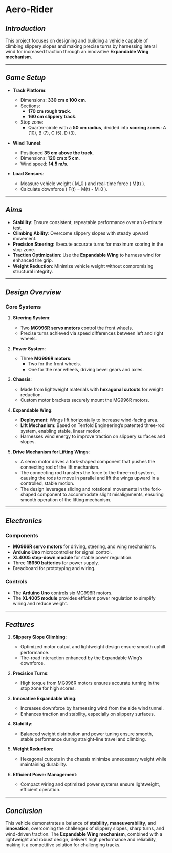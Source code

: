 # Aero-Rider

## *Introduction*
This project focuses on designing and building a vehicle capable of climbing slippery slopes and making precise turns by harnessing lateral wind for increased traction through an innovative **Expandable Wing mechanism**.

---

## *Game Setup*
- **Track Platform**:
  - Dimensions: **330 cm x 100 cm**.
  - Sections:
    - **170 cm rough track**.
    - **160 cm slippery track**.
  - Stop zone:
    - Quarter-circle with a **50 cm radius**, divided into **scoring zones**: A (10), B (7), C (5), D (3).

- **Wind Tunnel**:
  - Positioned **35 cm above the track**.
  - Dimensions: **120 cm x 5 cm**.
  - Wind speed: **14.5 m/s**.

- **Load Sensors**:
  - Measure vehicle weight \( M_0 \) and real-time force \( M(t) \).
  - Calculate downforce \( F(t) = M(t) - M_0 \).

---

## *Aims*
- **Stability**: Ensure consistent, repeatable performance over an 8-minute test.
- **Climbing Ability**: Overcome slippery slopes with steady upward movement.
- **Precision Steering**: Execute accurate turns for maximum scoring in the stop zone.
- **Traction Optimization**: Use the **Expandable Wing** to harness wind for enhanced tire grip.
- **Weight Reduction**: Minimize vehicle weight without compromising structural integrity.

---

## *Design Overview*
### **Core Systems**
1. **Steering System**:
   - Two **MG996R servo motors** control the front wheels.
   - Precise turns achieved via speed differences between left and right wheels.

2. **Power System**:
   - Three **MG996R motors**:
     - Two for the front wheels.
     - One for the rear wheels, driving bevel gears and axles.

3. **Chassis**:
   - Made from lightweight materials with **hexagonal cutouts** for weight reduction.
   - Custom motor brackets securely mount the MG996R motors.

4. **Expandable Wing**:
   - **Deployment**: Wings lift horizontally to increase wind-facing area.
   - **Lift Mechanism**: Based on Tenfold Engineering’s patented three-rod system, enabling stable, linear motion.
   - Harnesses wind energy to improve traction on slippery surfaces and slopes.

5. **Drive Mechanism for Lifting Wings**:
   - A servo motor drives a fork-shaped component that pushes the connecting rod of the lift mechanism.
   - The connecting rod transfers the force to the three-rod system, causing the rods to move in parallel and lift the wings upward in a controlled, stable motion.
   - The design leverages sliding and rotational movements in the fork-shaped component to accommodate slight misalignments, ensuring smooth operation of the lifting mechanism.
---

## *Electronics*

### **Components**
- **MG996R servo motors** for driving, steering, and wing mechanisms.
- **Arduino Uno** microcontroller for signal control.
- **XL4005 step-down module** for stable power regulation.
- Three **18650 batteries** for power supply.
- Breadboard for prototyping and wiring.

### **Controls**
- The **Arduino Uno** controls six MG996R motors.
- The **XL4005 module** provides efficient power regulation to simplify wiring and reduce weight.

---

## *Features*
1. **Slippery Slope Climbing**:
   - Optimized motor output and lightweight design ensure smooth uphill performance.
   - Tire-road interaction enhanced by the Expandable Wing’s downforce.

2. **Precision Turns**:
   - High torque from MG996R motors ensures accurate turning in the stop zone for high scores.

3. **Innovative Expandable Wing**:
   - Increases downforce by harnessing wind from the side wind tunnel.
   - Enhances traction and stability, especially on slippery surfaces.

4. **Stability**:
   - Balanced weight distribution and power tuning ensure smooth, stable performance during straight-line travel and climbing.

5. **Weight Reduction**:
   - Hexagonal cutouts in the chassis minimize unnecessary weight while maintaining durability.

6. **Efficient Power Management**:
   - Compact wiring and optimized power systems ensure lightweight, efficient operation.

---

## *Conclusion*
This vehicle demonstrates a balance of **stability**, **maneuverability**, and **innovation**, overcoming the challenges of slippery slopes, sharp turns, and wind-driven traction. The **Expandable Wing mechanism**, combined with a lightweight and robust design, delivers high performance and reliability, making it a competitive solution for challenging tracks.
